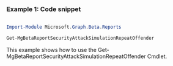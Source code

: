 ### Example 1: Code snippet

```powershell

Import-Module Microsoft.Graph.Beta.Reports

Get-MgBetaReportSecurityAttackSimulationRepeatOffender

```
This example shows how to use the Get-MgBetaReportSecurityAttackSimulationRepeatOffender Cmdlet.

